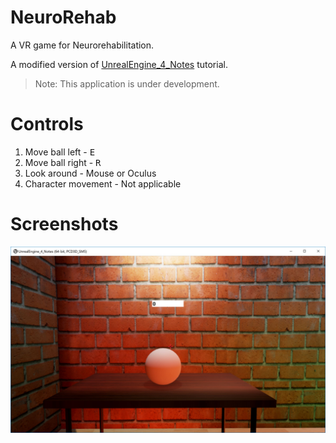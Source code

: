 # NeuroRehab
A VR game for Neurorehabilitation.

A modified version of [UnrealEngine_4_Notes](https://github.com/akshaybabloo/UnrealEngine_4_Notes) tutorial.

> Note: This application is under development.

# Controls

1. Move ball left - <kbd>E</kbd>
2. Move ball right - <kbd>R</kbd>
3. Look around - Mouse or Oculus
4. Character movement - Not applicable

# Screenshots

![NeuroRehab](https://github.com/akshaybabloo/NeuroRehab/raw/master/Screenshots/NeuroRehab.JPG)
